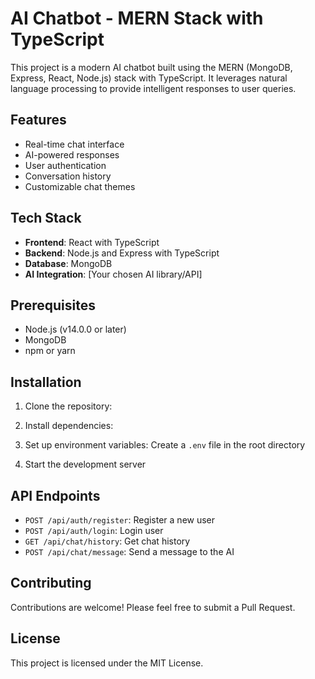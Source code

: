 # AI Chatbot - MERN Stack with TypeScript

This project is a modern AI chatbot built using the MERN (MongoDB, Express, React, Node.js) stack with TypeScript. It leverages natural language processing to provide intelligent responses to user queries.

## Features

- Real-time chat interface
- AI-powered responses
- User authentication
- Conversation history
- Customizable chat themes

## Tech Stack

- **Frontend**: React with TypeScript
- **Backend**: Node.js and Express with TypeScript
- **Database**: MongoDB
- **AI Integration**: [Your chosen AI library/API]

## Prerequisites

- Node.js (v14.0.0 or later)
- MongoDB
- npm or yarn

## Installation

1. Clone the repository:

2. Install dependencies:

3. Set up environment variables:
Create a `.env` file in the root directory 

4. Start the development server

## API Endpoints

- `POST /api/auth/register`: Register a new user
- `POST /api/auth/login`: Login user
- `GET /api/chat/history`: Get chat history
- `POST /api/chat/message`: Send a message to the AI

## Contributing

Contributions are welcome! Please feel free to submit a Pull Request.

## License

This project is licensed under the MIT License.